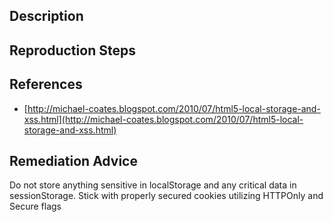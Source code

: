 ## Description


## Reproduction Steps


## References

- [http://michael-coates.blogspot.com/2010/07/html5-local-storage-and-xss.html](http://michael-coates.blogspot.com/2010/07/html5-local-storage-and-xss.html)


## Remediation Advice

Do not store anything sensitive in localStorage and any critical data in sessionStorage. Stick with properly secured cookies utilizing HTTPOnly and Secure flags

